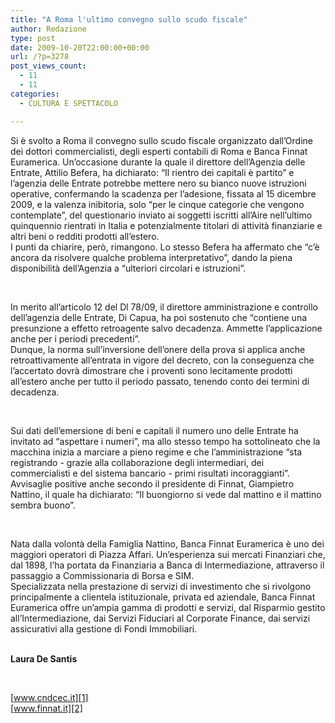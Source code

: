 ```yaml
---
title: "A Roma l'ultimo convegno sullo scudo fiscale"
author: Redazione
type: post
date: 2009-10-20T22:00:00+00:00
url: /?p=3278
post_views_count:
  - 11
  - 11
categories:
  - CULTURA E SPETTACOLO

---
```

Si &egrave; svolto a Roma il convegno sullo scudo fiscale organizzato dall&#8217;Ordine dei dottori commercialisti, degli esperti contabili di Roma e Banca Finnat Euramerica. Un&#8217;occasione durante la quale il direttore dell&#8217;Agenzia delle Entrate, Attilio Befera, ha dichiarato: &ldquo;Il rientro dei capitali &egrave; partito&rdquo; e l&#8217;agenzia delle Entrate potrebbe mettere nero su bianco nuove istruzioni operative, confermando la scadenza per l&rsquo;adesione, fissata al 15 dicembre 2009, e la valenza inibitoria, solo &ldquo;per le cinque categorie che vengono contemplate&rdquo;, del questionario inviato ai soggetti iscritti all&#8217;Aire nell&#8217;ultimo quinquennio rientrati in Italia e potenzialmente titolari di attivit&agrave; finanziarie e altri beni o redditi prodotti all&#8217;estero.  
I punti da chiarire, per&ograve;, rimangono. Lo stesso Befera ha affermato che &ldquo;c&#8217;&egrave; ancora da risolvere qualche problema interpretativo&rdquo;, dando la piena disponibilit&agrave; dell&#8217;Agenzia a &ldquo;ulteriori circolari e istruzioni&rdquo;.

&nbsp;

In merito all&#8217;articolo 12 del Dl 78/09, il direttore amministrazione e controllo dell&#8217;agenzia delle Entrate, Di Capua, ha poi sostenuto che &ldquo;contiene una presunzione a effetto retroagente salvo decadenza. Ammette l&#8217;applicazione anche per i periodi precedenti&rdquo;.  
Dunque, la norma sull&#8217;inversione dell&#8217;onere della prova si applica anche retroattivamente all&#8217;entrata in vigore del decreto, con la conseguenza che l&rsquo;accertato dovr&agrave; dimostrare che i proventi sono lecitamente prodotti all&rsquo;estero anche per tutto il periodo passato, tenendo conto dei termini di decadenza.

&nbsp;

Sui dati dell&#8217;emersione di beni e capitali il numero uno delle Entrate ha invitato ad &ldquo;aspettare i numeri&rdquo;, ma allo stesso tempo ha sottolineato che la macchina inizia a marciare a pieno regime e che l&#8217;amministrazione &ldquo;sta registrando &#45; grazie alla collaborazione degli intermediari, dei commercialisti e del sistema bancario &#45; primi risultati incoraggianti&rdquo;. Avvisaglie positive anche secondo il presidente di Finnat, Giampietro Nattino, il quale ha dichiarato: &ldquo;Il buongiorno si vede dal mattino e il mattino sembra buono&rdquo;.

&nbsp;

Nata dalla volont&agrave; della Famiglia Nattino, Banca Finnat Euramerica &egrave; uno dei maggiori operatori di Piazza Affari. Un&#8217;esperienza sui mercati Finanziari che, dal 1898, l&#8217;ha portata da Finanziaria a Banca di Intermediazione, attraverso il passaggio a Commissionaria di Borsa e SIM.  
Specializzata nella prestazione di servizi di investimento che si rivolgono principalmente a clientela istituzionale, privata ed aziendale, Banca Finnat Euramerica offre un&#8217;ampia gamma di prodotti e servizi, dal Risparmio gestito all&#8217;Intermediazione, dai Servizi Fiduciari al Corporate Finance, dai servizi assicurativi alla gestione di Fondi Immobiliari.  
&nbsp;

**Laura De Santis**

&nbsp;

[www.cndcec.it][1]  
[www.finnat.it][2]

 [1]: https://www.cndcec.it
 [2]: https://www.finnat.it